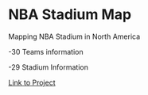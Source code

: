 # NBA Stadium Map

Mapping NBA Stadium in North America

\-30 Teams information

\-29 Stadium Information

[Link to Project](https://tianxiang-mike-jiang.github.io/web-mapping-Final-Project/)

